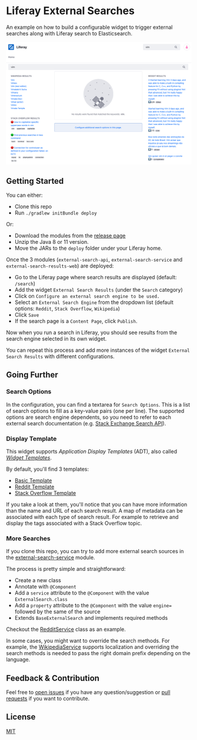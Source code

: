 # Liferay External Searches
An example on how to build a configurable widget to trigger external searches along with Liferay search to Elasticsearch.

![preview](https://github.com/lgdd/doc-assets/blob/main/liferay-external-searches/preview.png?raw=true)

## Getting Started
You can either:
- Clone this repo 
- Run `./gradlew initBundle deploy`
  
Or:
- Download the modules from the [release page](https://github.com/lgdd/liferay-external-searches/releases)
- Unzip the Java 8 or 11 version.
- Move the JARs to the `deploy` folder under your Liferay home.

Once the 3 modules (`external-search-api`, `external-search-service` and `external-search-results-web`) are deployed:
- Go to the Liferay page where search results are displayed (default: `/search`)
- Add the widget `External Search Results` (under the `Search` category)
- Click on `Configure an external search engine to be used.`
- Select an `External Search Engine` from the dropdown list (default options: `Reddit`, `Stack Overflow`, `Wikipedia`)
- Click `Save`
- If the search page is a `Content Page`, click `Publish`.

Now when you run a search in Liferay, you should see results from the search engine selected in its own widget.

You can repeat this process and add more instances of the widget `External Search Results` with different configurations.

## Going Further

### Search Options
In the configuration, you can find a textarea for `Search Options`. This is a list of search options to fill as a key-value pairs (one per line). The supported options are search engine dependents, so you need to refer to each external search documentation (e.g. [Stack Exchange Search API](https://api.stackexchange.com/docs/advanced-search)).

### Display Template
This widget supports _Application Display Templates_ (ADT), also called [_Widget Templates_](https://learn.liferay.com/dxp/latest/en/site-building/creating-pages/using-widget-pages/styling-widgets/creating-a-widget-template.html).

By default, you'll find 3 templates:

- [Basic Template](modules/external-search-results-web/src/main/resources/com/github/lgdd/liferay/external/search/results/web/internal/template/dependencies/portlet_display_template_basic.ftl)
- [Reddit Template](modules/external-search-results-web/src/main/resources/com/github/lgdd/liferay/external/search/results/web/internal/template/dependencies/portlet_display_template_reddit.ftl)
- [Stack Overflow Template](modules/external-search-results-web/src/main/resources/com/github/lgdd/liferay/external/search/results/web/internal/template/dependencies/portlet_display_template_stackoverflow.ftl)

If you take a look at them, you'll notice that you can have more information than the name and URL of each search result.
A map of metadata can be associated with each type of search result. 
For example to retrieve and display the tags associated with a Stack Overflow topic.

### More Searches
If you clone this repo, you can try to add more external search sources in the [external-search-service](modules/external-search-service/src/main/java/com/github/lgdd/liferay/external/search/service) module.

The process is pretty simple and straightforward:
- Create a new class
- Annotate with `@Component`
- Add a `service` attribute to the `@Component` with the value `ExternalSearch.class`
- Add a `property` attribute to the `@Component` with the value `engine=` followed by the same of the source
- Extends `BaseExternalSearch` and implements required methods

Checkout the [RedditService](modules/external-search-service/src/main/java/com/github/lgdd/liferay/external/search/service/RedditService.java) class as an example.

In some cases, you might want to override the search methods. For example, the [WikipediaService](modules/external-search-service/src/main/java/com/github/lgdd/liferay/external/search/service/WikipediaService.java) supports localization and overriding the search methods is needed to pass the right domain prefix depending on the language.


## Feedback & Contribution
Feel free to [open issues](https://github.com/lgdd/liferay-external-searches/issues/new) if you have any question/suggestion or [pull requests](https://github.com/lgdd/liferay-external-searches/compare) if you want to contribute.

## License
[MIT](LICENSE)